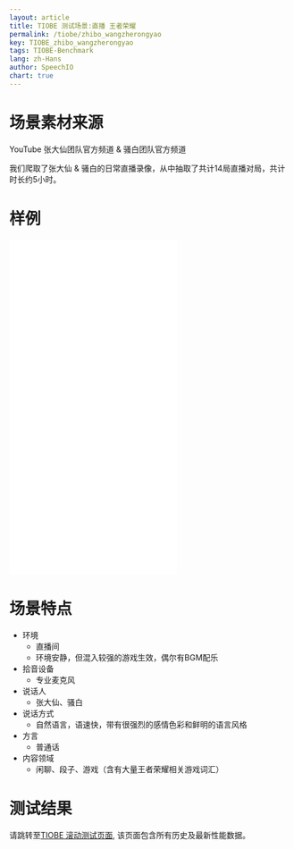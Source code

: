 ```yaml
---
layout: article
title: TIOBE 测试场景:直播 王者荣耀
permalink: /tiobe/zhibo_wangzherongyao
key: TIOBE_zhibo_wangzherongyao
tags: TIOBE-Benchmark
lang: zh-Hans
author: SpeechIO
chart: true
---
```


# 场景素材来源
YouTube 张大仙团队官方频道 & 骚白团队官方频道

我们爬取了张大仙 & 骚白的日常直播录像，从中抽取了共计14局直播对局，共计时长约5小时。

# 样例

<iframe src="//player.bilibili.com/player.html?aid=63989633&bvid=BV1L4411Z7AS&cid=111106298&page=1" scrolling="no" border="0" frameborder="no" framespacing="0" allowfullscreen="true"> </iframe>

<iframe src="//player.bilibili.com/player.html?aid=242681967&bvid=BV1Me41147QY&cid=177319872&page=1" scrolling="no" border="0" frameborder="no" framespacing="0" allowfullscreen="true"> </iframe>

<iframe src="//player.bilibili.com/player.html?aid=94926985&bvid=BV1cE411T79m&cid=162055960&page=1" scrolling="no" border="0" frameborder="no" framespacing="0" allowfullscreen="true"> </iframe>

<iframe src="//player.bilibili.com/player.html?aid=27591740&bvid=BV1rs411P7F6&cid=47611244&page=1" scrolling="no" border="0" frameborder="no" framespacing="0" allowfullscreen="true"> </iframe>


# 场景特点
* 环境
  * 直播间
  * 环境安静，但混入较强的游戏生效，偶尔有BGM配乐
* 拾音设备
  * 专业麦克风
* 说话人
  * 张大仙、骚白
* 说话方式
  * 自然语言，语速快，带有很强烈的感情色彩和鲜明的语言风格
* 方言
  * 普通话
* 内容领域
  * 闲聊、段子、游戏（含有大量王者荣耀相关游戏词汇）

# 测试结果
请跳转至[TIOBE 滚动测试页面](/tiobe/timeline#场景直播-王者荣耀), 该页面包含所有历史及最新性能数据。